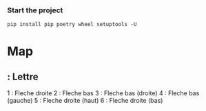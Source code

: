 ### Start the project
```pip install pip poetry wheel setuptools -U```

# Map
## : Lettre
1 : Fleche droite
2 : Fleche bas
3 : Fleche bas (droite)
4 : Fleche bas (gauche)
5 : Fleche droite (haut)
6 : Fleche droite (bas)
